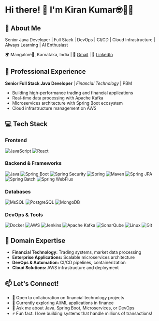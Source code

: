 # Hi there! 👋 I'm Kiran Kumar🤓🧑‍💻  

## 🚀 About Me
Senior Java Developer | Full Stack | DevOps | CI/CD | Cloud Infrastructure | Always Learning | AI Enthusiast

🌍 Mangalore🌊, Karnataka, India | 📧 [Gmail](mailto:kumarkiru09@gmail.com) | 🔗 [LinkedIn](https://www.linkedin.com/in/kiran-kumar-921278211)

## 💼 Professional Experience

**Senior Full Stack Java Developer** | *Financial Technology* | PBM 
- Building high-performance trading and financial applications
- Real-time data processing with Apache Kafka
- Microservices architecture with Spring Boot ecosystem
- Cloud infrastructure management on AWS
  
## 💻 Tech Stack

### Frontend
![JavaScript](https://img.shields.io/badge/JavaScript-F7DF1E?style=for-the-badge&logo=javascript&logoColor=black)
![React](https://img.shields.io/badge/React-20232A?style=for-the-badge&logo=react&logoColor=61DAFB)

### Backend & Frameworks
![Java](https://img.shields.io/badge/Java_17-ED8B00?style=for-the-badge&logo=openjdk&logoColor=white)
![Spring Boot](https://img.shields.io/badge/Spring_Boot-6DB33F?style=for-the-badge&logo=spring-boot&logoColor=white)
![Spring Security](https://img.shields.io/badge/Spring_Security-6DB33F?style=for-the-badge&logo=springsecurity&logoColor=white)
![Spring](https://img.shields.io/badge/Microservices-6DB33F?style=for-the-badge&logo=spring&logoColor=white)
![Maven](https://img.shields.io/badge/Maven-C71A36?style=for-the-badge&logo=apachemaven&logoColor=white)
![Spring JPA](https://img.shields.io/badge/Spring_JPA-6DB33F?style=for-the-badge&logo=spring&logoColor=white)
![Spring Batch](https://img.shields.io/badge/Spring_Batch-6DB33F?style=for-the-badge&logo=spring&logoColor=white)
![Spring WebFlux](https://img.shields.io/badge/Spring_WebFlux-6DB33F?style=for-the-badge&logo=spring&logoColor=white)

### Databases
![MsSQL](https://img.shields.io/badge/Microsoft_SQL_Server-CC2927?style=for-the-badge&logo=microsoft-sql-server&logoColor=white)
![PostgreSQL](https://img.shields.io/badge/PostgreSQL-316192?style=for-the-badge&logo=postgresql&logoColor=white)
![MongoDB](https://img.shields.io/badge/MongoDB-4EA94B?style=for-the-badge&logo=mongodb&logoColor=white)

### DevOps & Tools
![Docker](https://img.shields.io/badge/Docker-2496ED?style=for-the-badge&logo=docker&logoColor=white)
![AWS](https://img.shields.io/badge/AWS-232F3E?style=for-the-badge&logo=amazonwebservices&logoColor=white)
![Jenkins](https://img.shields.io/badge/Jenkins-D24939?style=for-the-badge&logo=jenkins&logoColor=white)
![Apache Kafka](https://img.shields.io/badge/Apache_Kafka-231F20?style=for-the-badge&logo=apache-kafka&logoColor=white)
![SonarQube](https://img.shields.io/badge/SonarQube-4E9BCD?style=for-the-badge&logo=sonarqube&logoColor=white)
![Linux](https://img.shields.io/badge/Linux-FCC624?style=for-the-badge&logo=linux&logoColor=black)
![Git](https://img.shields.io/badge/Git-F05032?style=for-the-badge&logo=git&logoColor=white)

## 🏦 Domain Expertise
- **Financial Technology:** Trading systems, market data processing
- **Enterprise Applications:** Scalable microservices architecture
- **DevOps & Automation:** CI/CD pipelines, containerization
- **Cloud Solutions:** AWS infrastructure and deployment

## 📫 Let's Connect!
- 💼 Open to collaboration on financial technology projects
- 🌱 Currently exploring AI/ML applications in finance
- 💬 Ask me about Java, Spring Boot, Microservices, or DevOps
- ⚡ Fun fact: I love building systems that handle millions of transactions!
